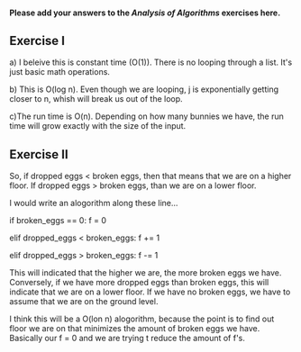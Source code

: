#### Please add your answers to the ***Analysis of  Algorithms*** exercises here.

## Exercise I

a) I beleive this is constant time (O(1)). There is no looping through a list. It's just basic math operations.


b) This is O(log n). Even though we are looping, j is exponentially getting closer to n, whish will break us out of the loop.


c)The run time is O(n). Depending on how many bunnies we have, the run time will grow exactly with the size of the input.

## Exercise II

So, if dropped eggs < broken eggs, then that means that we are on a higher floor. If dropped eggs > broken eggs, than we are on a lower floor. 

I would write an alogorithm along these line...

if broken_eggs == 0:
    f = 0

elif dropped_eggs < broken_eggs:
    f += 1

elif dropped_eggs > broken_eggs:
    f -= 1

This will indicated that the higher we are, the more broken eggs we have. Conversely, if we have more dropped eggs than broken eggs, this will indicate that we are on a lower floor. If we have no broken eggs, we have to assume that we are on the ground level.

I think this will be a O(lon n) alogorithm, because the point is to find out floor we are on that minimizes the amount of broken eggs we have. Basically our f = 0 and we are trying t reduce the amount of f's.

